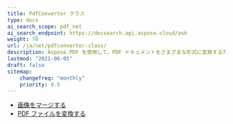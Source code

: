 ```yaml
---
title: PdfConverter クラス
type: docs
ai_search_scope: pdf_net
ai_search_endpoint: https://docsearch.api.aspose.cloud/ask
weight: 70
url: /ja/net/pdfconverter-class/
description: Aspose.PDF を使用して、PDF ドキュメントをさまざまな形式に変換するために PDFConverter クラスを利用する方法を学びます。
lastmod: "2021-06-05"
draft: false
sitemap:
    changefreq: "monthly"
    priority: 0.5
---
```

- [画像をマージする](/pdf/net/merge-images/)
- [PDF ファイルを変換する](/pdf/net/convert-pdf-file/)